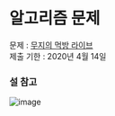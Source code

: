 # 알고리즘 문제
문제 : [무지의 먹방 라이브](https://programmers.co.kr/learn/courses/30/lessons/42891)  
제출 기한 : 2020년 4월 14일
### 설 참고
![image](https://user-images.githubusercontent.com/46951365/79038197-642abf00-7c12-11ea-8fa1-ac5561837506.png)
